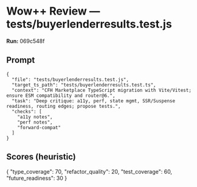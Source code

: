 # Wow++ Review — tests/buyerlenderresults.test.js

**Run:** 069c548f

## Prompt

```
{
  "file": "tests/buyerlenderresults.test.js",
  "target_ts_path": "tests/buyerlenderresults.test.ts",
  "context": "CFH Marketplace TypeScript migration with Vite/Vitest; ensure ESM compatibility and router@6.",
  "task": "Deep critique: a11y, perf, state mgmt, SSR/Suspense readiness, routing edges; propose tests.",
  "checks": [
    "a11y notes",
    "perf notes",
    "forward-compat"
  ]
}
```

## Scores (heuristic)

{
  "type_coverage": 70,
  "refactor_quality": 20,
  "test_coverage": 60,
  "future_readiness": 30
}
